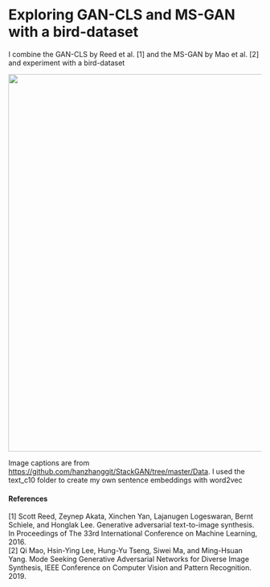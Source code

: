 # Exploring GAN-CLS and MS-GAN with a bird-dataset

I combine the GAN-CLS by Reed et al. [1] and the MS-GAN by Mao et al. [2] and experiment with a bird-dataset


<img src="https://github.com/Yoan-D/visualizing-suicide-data/blob/master/readme_images/gan-cls.png" width="750" class="center">


Image captions are from https://github.com/hanzhanggit/StackGAN/tree/master/Data. 
I used the text_c10 folder to create my own sentence embeddings with word2vec


#### References
[1] Scott Reed, Zeynep Akata, Xinchen Yan, Lajanugen Logeswaran, Bernt Schiele, and Honglak Lee. Generative adversarial text-to-image synthesis. In Proceedings of The 33rd International Conference on Machine Learning, 2016. <br />
[2] Qi Mao, Hsin-Ying Lee, Hung-Yu Tseng, Siwei Ma, and Ming-Hsuan Yang. Mode Seeking Generative Adversarial Networks for Diverse Image Synthesis, IEEE Conference on Computer Vision and Pattern Recognition. 2019.
